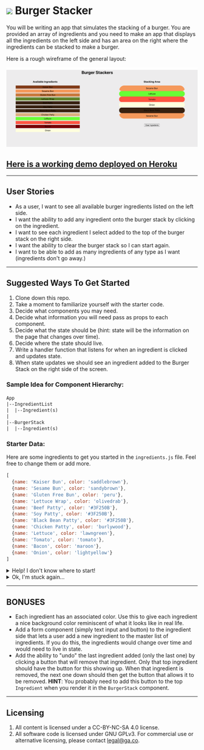 # ![](https://ga-dash.s3.amazonaws.com/production/assets/logo-9f88ae6c9c3871690e33280fcf557f33.png) Burger Stacker

You will be writing an app that simulates the stacking of a burger. You are provided an array of ingredients and you need to make an app that displays all the ingredients on the left side and has an area on the right where the ingredients can be stacked to make a burger.

Here is a rough wireframe of the general layout:

![Burger Stacker](./misc/Burger-Stacker.png)

## [Here is a working demo deployed on Heroku](https://burger-stacker-706.herokuapp.com)

___
## User Stories

* As a user, I want to see all available burger ingredients listed on the left side.
* I want the ability to add any ingredient onto the burger stack by clicking on the ingredient.
* I want to see each ingredient I select added to the top of the burger stack on the right side.
* I want the ability to clear the burger stack so I can start again.
* I want to be able to add as many ingredients of any type as I want (ingredients don't go away.)

___
## Suggested Ways To Get Started

1. Clone down this repo.
1. Take a moment to familiarize yourself with the starter code.
1. Decide what components you may need.
1. Decide what information you will need pass as props to each component.
1. Decide what the state should be (hint: state will be the information on the page that changes over time).
1. Decide where the state should live.
1. Write a handler function that listens for when an ingredient is clicked and updates state.
1. When state updates we should see an ingredient added to the Burger Stack on the right side of the screen.

### Sample Idea for Component Hierarchy:

```
App
|--IngredientList
|  |--Ingredient(s)
|
|--BurgerStack
|  |--Ingredient(s)
```

### Starter Data:

Here are some ingredients to get you started in the `ingredients.js` file. Feel free to change them or add more.

```js
[
  {name: 'Kaiser Bun', color: 'saddlebrown'},
  {name: 'Sesame Bun', color: 'sandybrown'},
  {name: 'Gluten Free Bun', color: 'peru'},
  {name: 'Lettuce Wrap', color: 'olivedrab'},
  {name: 'Beef Patty', color: '#3F250B'},
  {name: 'Soy Patty', color: '#3F250B'},
  {name: 'Black Bean Patty', color: '#3F250B'},
  {name: 'Chicken Patty', color: 'burlywood'},
  {name: 'Lettuce', color: 'lawngreen'},
  {name: 'Tomato', color: 'tomato'},
  {name: 'Bacon', color: 'maroon'},
  {name: 'Onion', color: 'lightyellow'}
]
```

<details>
  <summary>Help! I don't know where to start!</summary>

  ---

  In App.js, start by setting up the scaffolding for you app.
  - You'll probably want a component for the Ingredients List and a component for the Burger Stack living inside of your app component.
  - You'll want to pull in `ingredients` from the `ingredients.js` file.
    
  Give it a try first and then if you get stuck take a look at this exampmle code.
  
  <details>
    <summary></summary>
    
      ```js
    import React from 'react';
    import IngredientsList from './components/IngredientsList';
    import BurgerStack from './components/BurgerStack';
    import ingredients from './ingredients';
    import './App.css';

    class App extends React.Component {
      state = {
        addedIngredients: []
      }

      render() {
        return (
          <div className="App">
            <h1>Burger Stacker</h1>
              <main className="main">
                <IngredientsList />
                <BurgerStack />
              </main>
          </div>
        );
      }
    }

    export default App;
    ```
  </details>
  
  ---
  
</details>

<details>
  <summary>Ok, I'm stuck again...</summary>

  ---

  Start by seeing if a you can get the list of ingredients showing up in the `IngredientsList` component.
  - Start by passing the ingredients as a prop  from the `App` component to the `IngredientsList` component.
  - Inside of the `IngredientsList` component loop through those ingredients being pass in to create an array of `<li>` tags.

  Give it a try first and then if you get stuck take a look at this exampmle code.
  <details>
    <summary></summary>

    In IngredientsList.js
    ```
    function IngredientsList(props) {
      function renderIngredients() {
        return props.ingredients.map((ingredient, idx) => {
          return (
            <li 
              key={idx}
              style={{backgroundColor: ingredient.color}}
            >
              {ingredient.name}
            </li>
          );
        });
      }

      return (
        <div>
          <h3>Available Ingredients</h3>
          <ul>
            {renderIngredients()}
          </ul>
        </div>
      )
    }

    export default IngredientsList;
    ```
  </details>

  ---

  - Once you have your list of ingredients showing up the next step is to listen for a click on each of the ingredients.
  - When one of those ingredients is clicked you want to add it to `addedIngredients` in the state of `App` component.
</details>

___
## BONUSES

* Each ingredient has an associated color. Use this to give each ingredient a nice background color reminiscent of what it looks like in real life.
* Add a form component (simply text input and button) to the ingredient side that lets a user add a new ingredient to the master list of ingredients. If you do this, the ingredients would change over time and would need to live in state.
* Add the ability to "undo" the last ingredient added (only the last one) by clicking a button that will remove that ingredient. Only that top ingredient should have the button for this showing up. When that ingredient is removed, the next one down should then get the button that allows it to be removed. **HINT**: You probably need to add this button to the top `Ingredient` when you render it in the `BurgerStack` component.
___
## Licensing
1. All content is licensed under a CC-BY-NC-SA 4.0 license.
2. All software code is licensed under GNU GPLv3. For commercial use or alternative licensing, please contact legal@ga.co.
